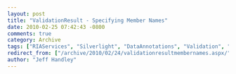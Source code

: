 ```yaml
---
layout: post
title: "ValidationResult - Specifying Member Names"
date: 2010-02-25 07:42:43 -0800
comments: true
category: Archive
tags: ["RIAServices", "Silverlight", "DataAnnotations", "Validation", "ValidationResult", "ValidationAttribute", "INotifyDataErrorInfo"]
redirect_from: ["/archive/2010/02/24/validationresultmembernames.aspx/"]
author: "Jeff Handley"
---
```


